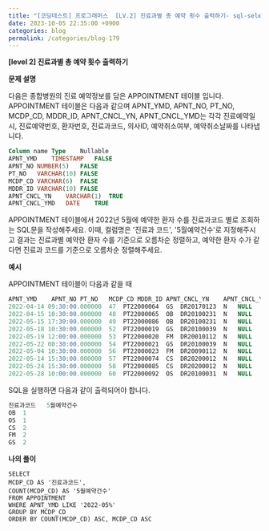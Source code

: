 ```yaml
---
title: "[코딩테스트] 프로그래머스  [LV.2] 진료과별 총 예약 횟수 출력하기- sql-select"
date: 2023-10-05 22:35:00 +0900
categories: blog
permalink: /categories/blog-179
---
```



**[level 2] 진료과별 총 예약 횟수 출력하기**



**문제 설명**

다음은 종합병원의 진료 예약정보를 담은 APPOINTMENT 테이블 입니다.
APPOINTMENT 테이블은 다음과 같으며 APNT_YMD, APNT_NO, PT_NO, MCDP_CD, MDDR_ID, APNT_CNCL_YN, APNT_CNCL_YMD는 각각 진료예약일시, 진료예약번호, 환자번호, 진료과코드, 의사ID, 예약취소여부, 예약취소날짜를 나타냅니다.

```sql
Column name	Type	Nullable
APNT_YMD	TIMESTAMP	FALSE
APNT_NO	NUMBER(5)	FALSE
PT_NO	VARCHAR(10)	FALSE
MCDP_CD	VARCHAR(6)	FALSE
MDDR_ID	VARCHAR(10)	FALSE
APNT_CNCL_YN	VARCHAR(1)	TRUE
APNT_CNCL_YMD	DATE	TRUE
```

APPOINTMENT 테이블에서 2022년 5월에 예약한 환자 수를 진료과코드 별로 조회하는 SQL문을 작성해주세요. 이때, 컬럼명은 '진료과 코드', '5월예약건수'로 지정해주시고 결과는 진료과별 예약한 환자 수를 기준으로 오름차순 정렬하고, 예약한 환자 수가 같다면 진료과 코드를 기준으로 오름차순 정렬해주세요.


**예시**

APPOINTMENT 테이블이 다음과 같을 때

```sql
APNT_YMD	APNT_NO	PT_NO	MCDP_CD	MDDR_ID	APNT_CNCL_YN	APNT_CNCL_YMD
2022-04-14 09:30:00.000000	47	PT22000064	GS	DR20170123	N	NULL
2022-04-15 10:30:00.000000	48	PT22000065	OB	DR20100231	N	NULL
2022-05-15 17:30:00.000000	49	PT22000086	OB	DR20100231	N	NULL
2022-05-18 10:30:00.000000	52	PT22000019	GS	DR20100039	N	NULL
2022-05-19 12:00:00.000000	53	PT22000020	FM	DR20010112	N	NULL
2022-05-22 08:30:00.000000	54	PT22000021	GS	DR20100039	N	NULL
2022-05-04 10:30:00.000000	56	PT22000023	FM	DR20090112	N	NULL
2022-05-14 15:30:00.000000	57	PT22000074	CS	DR20200012	N	NULL
2022-05-24 15:30:00.000000	58	PT22000085	CS	DR20200012	N	NULL
2022-05-28 10:00:00.000000	60	PT22000092	OS	DR20100031	N	NULL
```

SQL을 실행하면 다음과 같이 출력되어야 합니다.

```sql
진료과코드	5월예약건수
OB	1
OS	1
CS	2
FM	2
GS	2
```

**나의 풀이**

```
SELECT
MCDP_CD AS '진료과코드',
COUNT(MCDP_CD) AS '5월예약건수'
FROM APPOINTMENT
WHERE APNT_YMD LIKE '2022-05%'
GROUP BY MCDP_CD
ORDER BY COUNT(MCDP_CD) ASC, MCDP_CD ASC
```


